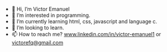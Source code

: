 - 👋 Hi, I’m Victor Emanuel
- 👀 I’m interested in programming.
- 🌱 I’m currently learning html, css, javascript and language c.
- 💞️ I’m looking to learn.
- 📫 How to reach me? www.linkedin.com/in/victor-emanuel1 or victorefq@gmail.com

<!---
p3rseus1/p3rseus1 is a ✨ special ✨ repository because its `README.md` (this file) appears on your GitHub profile.
You can click the Preview link to take a look at your changes.
--->
